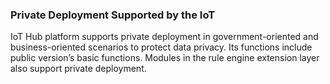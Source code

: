 [//]: # (chinagitpath:XXXXX)

### Private Deployment Supported by the IoT
IoT Hub platform supports private deployment in government-oriented and business-oriented scenarios to protect data privacy. Its functions include public version’s basic functions. Modules in the rule engine extension layer also support private deployment.


